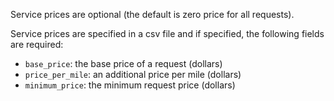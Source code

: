 Service prices are optional (the default is zero price for all requests).

Service prices are specified in a csv file and if specified, the following fields are required:
 - `base_price`: the base price of a request (dollars)
 - `price_per_mile`: an additional price per mile (dollars)
 - `minimum_price`: the minimum request price (dollars)